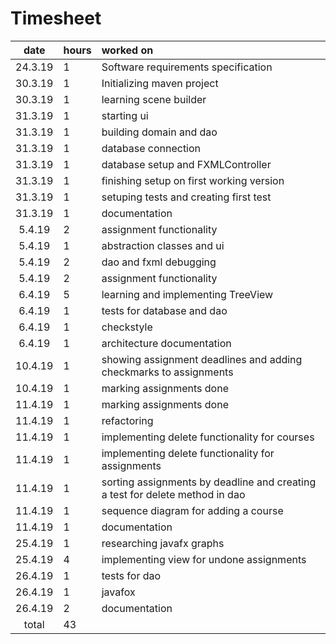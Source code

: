 # Timesheet  

| date  | hours | worked on |
| :----:|:------| :---------|
| 24.3.19 | 1 | Software requirements specification |  
| 30.3.19 | 1 | Initializing maven project |  
| 30.3.19 | 1 | learning scene builder |  
| 31.3.19 | 1 | starting ui |  
| 31.3.19 | 1 | building domain and dao |  
| 31.3.19 | 1 | database connection |  
| 31.3.19 | 1 | database setup and FXMLController |  
| 31.3.19 | 1 | finishing setup on first working version |  
| 31.3.19 | 1 | setuping tests and creating first test |  
| 31.3.19 | 1 | documentation |  
| 5.4.19  | 2 | assignment functionality |  
| 5.4.19  | 1 | abstraction classes and ui |  
| 5.4.19  | 2 | dao and fxml debugging |  
| 5.4.19  | 2 | assignment functionality |  
| 6.4.19  | 5 | learning and implementing TreeView |  
| 6.4.19  | 1 | tests for database and dao |  
| 6.4.19  | 1 | checkstyle |  
| 6.4.19  | 1 | architecture documentation |   
| 10.4.19  | 1 | showing assignment deadlines and adding checkmarks to assignments |   
| 10.4.19  | 1 | marking assignments done |   
| 11.4.19  | 1 | marking assignments done |   
| 11.4.19  | 1 | refactoring |   
| 11.4.19  | 1 | implementing delete functionality for courses |   
| 11.4.19  | 1 | implementing delete functionality for assignments |   
| 11.4.19  | 1 | sorting assignments by deadline and creating a test for delete method in dao |   
| 11.4.19  | 1 | sequence diagram for adding a course |   
| 11.4.19  | 1 | documentation |   
| 25.4.19  | 1 | researching javafx graphs |   
| 25.4.19  | 4 | implementing view for undone assignments |   
| 26.4.19  | 1 | tests for dao |   
| 26.4.19  | 1 | javafox |   
| 26.4.19  | 2 | documentation |   
| total   | 43 |  
